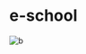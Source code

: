 # e-school
![b](https://github.com/Morium-Nasa/BARC-non.edit/assets/76652494/58c5e321-1048-419f-8eb0-744aa8e830bd)
